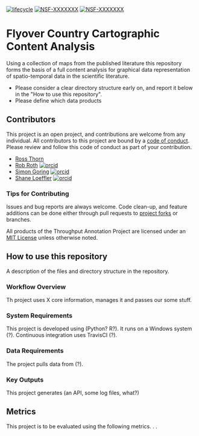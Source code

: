 [![lifecycle](https://img.shields.io/badge/lifecycle-experimental-orange.svg)](https://www.tidyverse.org/lifecycle/#experimental)
[![NSF-XXXXXXX](https://img.shields.io/badge/NSF-1550913-blue.svg)](https://nsf.gov/awardsearch/showAward?AWD_ID=1550913) [![NSF-XXXXXXX](https://img.shields.io/badge/NSF-1550855-blue.svg)](https://nsf.gov/awardsearch/showAward?AWD_ID=1550855)

# Flyover Country Cartographic Content Analysis

Using a collection of maps from the published literature this repository forms the basis of a full content analysis for graphical data representation of spatio-temporal data in the scientific literature.


  * Please consider a clear directory structure early on, and report it below in the "How to use this repository".
  * Please define which data products

## Contributors

This project is an open project, and contributions are welcome from any individual.  All contributors to this project are bound by a [code of conduct](CODE_OF_CONDUCT.md).  Please review and follow this code of conduct as part of your contribution.

  * [Ross Thorn](https://rossthorn.github.io/)
  * [Rob Roth](https://geography.wisc.edu/gis/staff/roth-robert/)  [![orcid](https://img.shields.io/badge/orcid-0000-0003-1241-318X-brightgreen.svg)](https://orcid.org/0000-0003-1241-318X)
  * [Simon Goring](http://goring.org) [![orcid](https://img.shields.io/badge/orcid-0000-0002-2700-4605-brightgreen.svg)](https://orcid.org/0000-0002-2700-4605)
  * [Shane Loeffler](https://shaneloeffler.com/) [![orcid](https://img.shields.io/badge/orcid-0000-0003-1445-5615-brightgreen.svg)](https://orcid.org/0000-0003-1445-5615)

### Tips for Contributing

Issues and bug reports are always welcome.  Code clean-up, and feature additions can be done either through pull requests to [project forks]() or branches.

All products of the Throughput Annotation Project are licensed under an [MIT License](LICENSE.md) unless otherwise noted.

## How to use this repository

A description of the files and directory structure in the repository.

### Workflow Overview

Th project uses X core information, manages it and passes our some stuff.

### System Requirements

This project is developed using (Python? R?).  It runs on a Windows system (?).  Continuous integration uses TravisCI (?).

### Data Requirements

The project pulls data from (?).

### Key Outputs

This project generates (an API, some log files, what?)

## Metrics

This project is to be evaluated using the following metrics. . .
